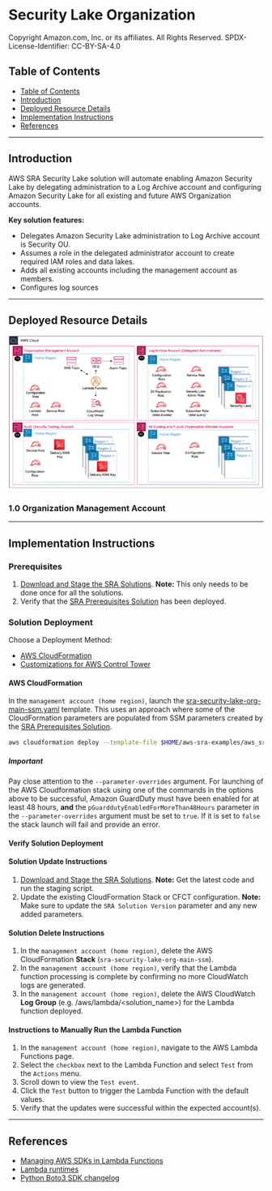 # Security Lake Organization<!-- omit in toc -->

Copyright Amazon.com, Inc. or its affiliates. All Rights Reserved. SPDX-License-Identifier: CC-BY-SA-4.0

## Table of Contents

- [Table of Contents](#table-of-contents)
- [Introduction](#introduction)
- [Deployed Resource Details](#deployed-resource-details)
- [Implementation Instructions](#implementation-instructions)
- [References](#references)

---

## Introduction

AWS SRA Security Lake solution will automate enabling Amazon Security Lake by delegating administration to a Log Archive account and configuring Amazon Security Lake for all existing and future AWS Organization accounts.

**Key solution features:**

- Delegates  Amazon Security Lake administration to Log Archive account is Security OU.
- Assumes a role in the delegated administrator account to create required IAM roles and data lakes.
- Adds all existing accounts including the management account as members.
- Configures log sources

---

## Deployed Resource Details

![Architecture](./documentation/sra-security-lake-org.png)

### 1.0 Organization Management Account<!-- omit in toc -->


---

## Implementation Instructions

### Prerequisites<!-- omit in toc -->

1. [Download and Stage the SRA Solutions](../../../docs/DOWNLOAD-AND-STAGE-SOLUTIONS.md). **Note:** This only needs to be done once for all the solutions.
2. Verify that the [SRA Prerequisites Solution](../../common/common_prerequisites/) has been deployed.

### Solution Deployment<!-- omit in toc -->

Choose a Deployment Method:

- [AWS CloudFormation](#aws-cloudformation)
- [Customizations for AWS Control Tower](../../../docs/CFCT-DEPLOYMENT-INSTRUCTIONS.md)

#### AWS CloudFormation<!-- omit in toc -->

In the `management account (home region)`, launch the [sra-security-lake-org-main-ssm.yaml](templates/sra-security-lake-org-main-ssm.yaml) template. This uses an approach where some of the CloudFormation parameters are populated from SSM parameters created by the [SRA Prerequisites Solution](../../common/common_prerequisites/).

  ```bash
  aws cloudformation deploy --template-file $HOME/aws-sra-examples/aws_sra_examples/solutions/security-lake/security-lake/templates/sra-security-lake-org-main-ssm.yaml --stack-name sra-security-lake-org-main-ssm --capabilities CAPABILITY_NAMED_IAM --parameter-overrides pGuarddutyEnabledForMoreThan48Hours=<TRUE_OR_FALSE>
  ```

##### Important<!-- omit in toc -->

Pay close attention to the `--parameter-overrides` argument.  For launching of the AWS Cloudformation stack using one of the commands in the options above to be successful, Amazon GuardDuty must have been enabled for at least 48 hours, **and** the `pGuarddutyEnabledForMoreThan48Hours` parameter in the `--parameter-overrides` argument must be set to `true`.  If it is set to `false` the stack launch will fail and provide an error.

#### Verify Solution Deployment<!-- omit in toc -->


#### Solution Update Instructions<!-- omit in toc -->

1. [Download and Stage the SRA Solutions](../../../docs/DOWNLOAD-AND-STAGE-SOLUTIONS.md). **Note:** Get the latest code and run the staging script.
2. Update the existing CloudFormation Stack or CFCT configuration. **Note:** Make sure to update the `SRA Solution Version` parameter and any new added parameters.

#### Solution Delete Instructions<!-- omit in toc -->

1. In the `management account (home region)`, delete the AWS CloudFormation **Stack** (`sra-security-lake-org-main-ssm`).
2. In the `management account (home region)`, verify that the Lambda function processing is complete by confirming no more CloudWatch logs are generated.
3. In the `management account (home region)`, delete the AWS CloudWatch **Log Group** (e.g. /aws/lambda/<solution_name>) for the Lambda function deployed.

#### Instructions to Manually Run the Lambda Function<!-- omit in toc -->

1. In the `management account (home region)`, navigate to the AWS Lambda Functions page.
2. Select the `checkbox` next to the Lambda Function and select `Test` from the `Actions` menu.
3. Scroll down to view the `Test event`.
4. Click the `Test` button to trigger the Lambda Function with the default values.
5. Verify that the updates were successful within the expected account(s).

---

## References

- [Managing AWS SDKs in Lambda Functions](https://docs.aws.amazon.com/lambda/latest/operatorguide/sdks-functions.html)
- [Lambda runtimes](https://docs.aws.amazon.com/lambda/latest/dg/lambda-runtimes.html)
- [Python Boto3 SDK changelog](https://github.com/boto/boto3/blob/develop/CHANGELOG.rst)

